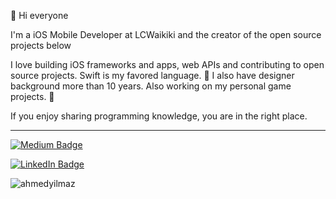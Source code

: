 🥊 Hi everyone 

I'm a iOS Mobile Developer at LCWaikiki and the creator of the open source projects below

I love building iOS frameworks and apps, web APIs and contributing to open source projects. Swift is my favored language. 🚀 
I also have designer background more than 10 years. Also working on my personal game projects. 🤖


If you enjoy sharing programming knowledge, you are in the right place.

--------------------------------------------------------------------------------------------------------

[![Medium Badge](https://img.shields.io/badge/Ahmet-Medium-blue?style=for-the-badge&logo=medium)](https://medium.com/@ahmedy)


[![LinkedIn Badge](https://img.shields.io/badge/Ahmet-follow%20on%20linkedin-blue?style=for-the-badge&logo=linkedin)]([https://www.linkedin.com/in/ahmet3004])


<p align="left"><img align="left" src="https://github-readme-stats.vercel.app/api?username=ahmedyilmaz&show_icons=true&locale=en" alt="ahmedyilmaz" /></p>

